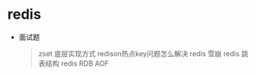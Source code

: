 # redis

* 面试题
  > zset 底层实现方式
  > redison热点key问题怎么解决
  > redis 雪崩
  > redis 跳表结构
  > redis RDB  AOF

  